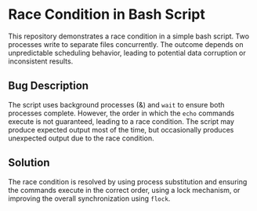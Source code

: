 # Race Condition in Bash Script
This repository demonstrates a race condition in a simple bash script.  Two processes write to separate files concurrently. The outcome depends on unpredictable scheduling behavior, leading to potential data corruption or inconsistent results.

## Bug Description
The script uses background processes (&) and `wait` to ensure both processes complete. However, the order in which the `echo` commands execute is not guaranteed, leading to a race condition.  The script may produce expected output most of the time, but occasionally produces unexpected output due to the race condition.

## Solution
The race condition is resolved by using process substitution and ensuring the commands execute in the correct order, using a lock mechanism, or improving the overall synchronization using `flock`.
